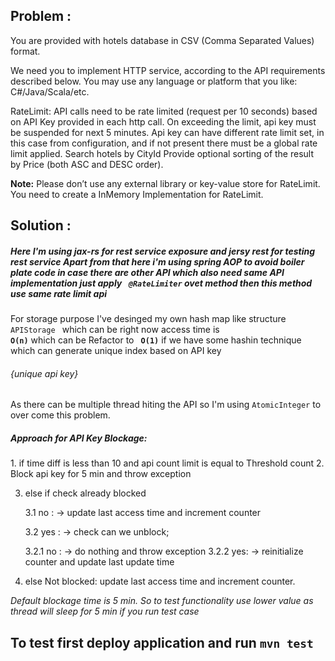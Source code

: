 <h2>Problem :</h2>
You are provided with hotels database in CSV (Comma Separated Values) format.

We need you to implement HTTP service, according to the API requirements described below. You may use any language or platform that you like: C#/Java/Scala/etc.

RateLimit: API calls need to be rate limited (request per 10 seconds) based on API Key provided in each http call.
 On exceeding the limit, api key must be suspended for next 5 minutes.
Api key can have different rate limit set, in this case from configuration, and if not present there must be a global rate limit applied.
Search hotels by CityId
Provide optional sorting of the result by Price (both ASC and DESC order).


<b>Note:</b> Please don’t use any external library or key-value store for RateLimit. You need to create a InMemory Implementation for RateLimit.
<h2>Solution :</h2>
<h5>Here I'm using jax-rs for rest service exposure and jersy rest for testing rest service
Apart from that here i'm using spring AOP to avoid boiler plate code
 in case there are other API which also need same API implementation
 just apply <code> @RateLimiter</code> ovet method then this method
 use same rate limit api</h5>

 For storage purpose I've desinged my own hash map like structure <code> APIStorage </code> which can be right now access time is <Code> <b>O(n)</b></code>
 which can be Refactor  to  <Code> <b>O(1)</b></code> if we have some hashin technique which can generate unique index based on API key <h6>{unique api key}</h6>

 As there can be multiple thread hiting the API so I'm using <Code>AtomicInteger</Code> to over come this problem.


 <h5>Approach for API Key Blockage:</h5>
 1. if time diff is less than 10 and api count limit  is equal to Threshold count
 2. Block api key for 5 min and throw exception

 3. else if check already blocked

    3.1  no : -> update last access time and increment counter

    3.2 yes : -> check can we unblock;

      3.2.1 no : -> do nothing and throw exception
      3.2.2 yes: -> reinitialize counter and update last update time

 4. else Not blocked: update last access time and increment counter.


<i>Default blockage time is 5 min. So to test functionality use lower value as thread will sleep for 5 min if you run test case</i>
 <h2>To test first deploy application and run <code>mvn test</code></h2>
     
